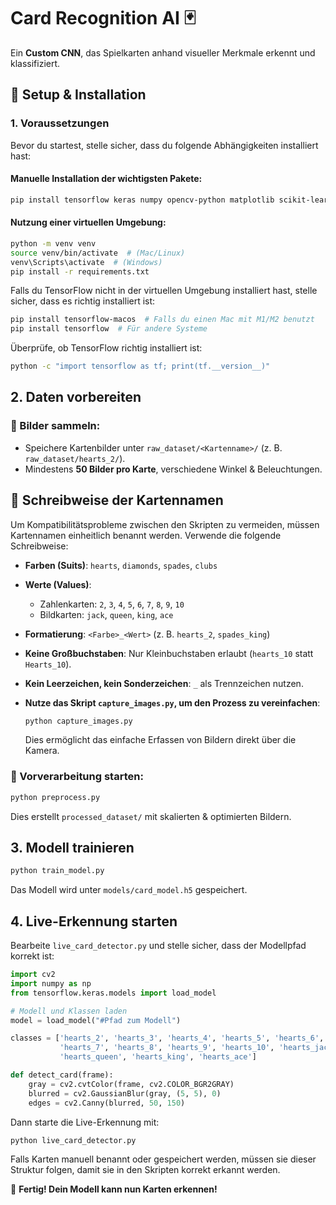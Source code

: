 # Card Recognition AI 🃏
Ein **Custom CNN**, das Spielkarten anhand visueller Merkmale erkennt und klassifiziert.

## 📌 Setup & Installation

### 1. Voraussetzungen
Bevor du startest, stelle sicher, dass du folgende Abhängigkeiten installiert hast:

#### Manuelle Installation der wichtigsten Pakete:
```bash
pip install tensorflow keras numpy opencv-python matplotlib scikit-learn
```

#### Nutzung einer virtuellen Umgebung:
```bash
python -m venv venv  
source venv/bin/activate  # (Mac/Linux)  
venv\Scripts\activate  # (Windows)
pip install -r requirements.txt
```
Falls du TensorFlow nicht in der virtuellen Umgebung installiert hast, stelle sicher, dass es richtig installiert ist:
```bash
pip install tensorflow-macos  # Falls du einen Mac mit M1/M2 benutzt
pip install tensorflow  # Für andere Systeme
```
Überprüfe, ob TensorFlow richtig installiert ist:
```bash
python -c "import tensorflow as tf; print(tf.__version__)"
```


## 2. Daten vorbereiten
### 📸 Bilder sammeln:
- Speichere Kartenbilder unter `raw_dataset/<Kartenname>/` (z. B. `raw_dataset/hearts_2/`).
- Mindestens **50 Bilder pro Karte**, verschiedene Winkel & Beleuchtungen.


## 📖 Schreibweise der Kartennamen
Um Kompatibilitätsprobleme zwischen den Skripten zu vermeiden, müssen Kartennamen einheitlich benannt werden. Verwende die folgende Schreibweise:

- **Farben (Suits)**: `hearts`, `diamonds`, `spades`, `clubs`
- **Werte (Values)**:
  - Zahlenkarten: `2`, `3`, `4`, `5`, `6`, `7`, `8`, `9`, `10`
  - Bildkarten: `jack`, `queen`, `king`, `ace`
- **Formatierung**: `<Farbe>_<Wert>` (z. B. `hearts_2`, `spades_king`)
- **Keine Großbuchstaben**: Nur Kleinbuchstaben erlaubt (`hearts_10` statt `Hearts_10`).
- **Kein Leerzeichen, kein Sonderzeichen**: `_` als Trennzeichen nutzen.

- **Nutze das Skript `capture_images.py`, um den Prozess zu vereinfachen**:
  ```bash
  python capture_images.py
  ```
  Dies ermöglicht das einfache Erfassen von Bildern direkt über die Kamera.
  

### 🔄 Vorverarbeitung starten:
```bash
python preprocess.py
```
Dies erstellt `processed_dataset/` mit skalierten & optimierten Bildern.

## 3. Modell trainieren
```bash
python train_model.py
```
Das Modell wird unter `models/card_model.h5` gespeichert.

## 4. Live-Erkennung starten
Bearbeite `live_card_detector.py` und stelle sicher, dass der Modellpfad korrekt ist:

```python
import cv2
import numpy as np
from tensorflow.keras.models import load_model

# Modell und Klassen laden
model = load_model("#Pfad zum Modell")

classes = ['hearts_2', 'hearts_3', 'hearts_4', 'hearts_5', 'hearts_6',
           'hearts_7', 'hearts_8', 'hearts_9', 'hearts_10', 'hearts_jack',
           'hearts_queen', 'hearts_king', 'hearts_ace']

def detect_card(frame):
    gray = cv2.cvtColor(frame, cv2.COLOR_BGR2GRAY)
    blurred = cv2.GaussianBlur(gray, (5, 5), 0)
    edges = cv2.Canny(blurred, 50, 150)
```

Dann starte die Live-Erkennung mit:
```bash
python live_card_detector.py
```



Falls Karten manuell benannt oder gespeichert werden, müssen sie dieser Struktur folgen, damit sie in den Skripten korrekt erkannt werden.

🎯 **Fertig! Dein Modell kann nun Karten erkennen!**
